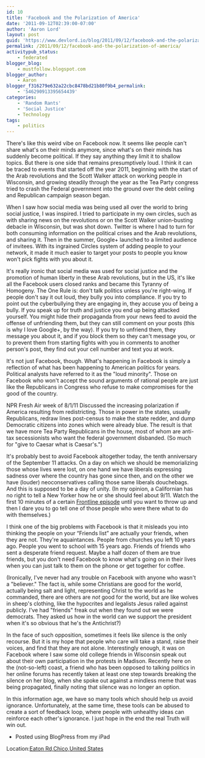 ```yaml
---
id: 10
title: 'Facebook and the Polarization of America'
date: '2011-09-12T02:39:00-07:00'
author: 'Aaron Lord'
layout: post
guid: 'https://www.devlord.io/blog/2011/09/12/facebook-and-the-polarization-of-america/'
permalink: /2011/09/12/facebook-and-the-polarization-of-america/
activitypub_status:
    - federated
blogger_blog:
    - mustfollow.blogspot.com
blogger_author:
    - Aaron
blogger_f316279e632a22cbc8478bd21b80f9b4_permalink:
    - '546290913395654439'
categories:
    - 'Random Rants'
    - 'Social Justice'
    - Technology
tags:
    - politics
---
```


There's like this weird vibe on Facebook now. It seems like people can't share what's on their minds anymore, since what's on their minds has suddenly become political. If they say anything they limit it to shallow topics. But there is one side that remains presumptively loud. I think it can be traced to events that started off the year 2011, beginning with the start of the Arab revolutions and the Scott Walker attack on working people in Wisconsin, and growing steadily through the year as the Tea Party congress tried to crash the Federal government into the ground over the debt ceiling and Republican campaign season began.

When I saw how social media was being used all over the world to bring social justice, I was inspired. I tried to participate in my own circles, such as with sharing news on the revolutions or on the Scott Walker union-busting debacle in Wisconsin, but was shot down. Twitter is where I had to turn for both consuming information on the political crises and the Arab revolutions, and sharing it. Then in the summer, Google+ launched to a limited audience of invitees. With its ingrained Circles system of adding people to your network, it made it much easier to target your posts to people you know won't pick fights with you about it.
<!--I've offended a great deal of people on Facebook, and unfriending people hasn't gone over too well. (I do tend to unfriend Glenn Beck fans who don't keep their fanhood to themselves.) My wife had enough of it and deactivated her Facebook account entirely.-->
It's really ironic that social media was used for social justice and the promotion of human liberty in these Arab revolutions, but in the US, it's like all the Facebook users closed ranks and became this Tyranny of Homogeny. The One Rule is: don't talk politics unless you're right-wing. If people don't say it out loud, they bully you into compliance. If you try to point out the cyberbullying they are engaging in, they accuse you of being a bully. If you speak up for truth and justice you end up being attacked yourself. You might hide their propaganda from your news feed to avoid the offense of unfriending them, but they can still comment on your posts (this is why I love Google+, by the way). If you try to unfriend them, they message you about it, and if you block them so they can't message you, or to prevent them from starting fights with you in comments to another person's post, they find out your cell number and text you at work.

It's not just Facebook, though. What's happening in Facebook is simply a reflection of what has been happening to American politics for years. Political analysts have referred to it as the "loud minority". Those on Facebook who won't accept the sound arguments of rational people are just like the Republicans in Congress who refuse to make compromises for the good of the country.

NPR Fresh Air week of 8/1/11 Discussed the increasing polarization if America resulting from redistricting. Those in power in the states, usually Republicans, redraw lines post-census to make the state redder, and dump Democratic citizens into zones which were already blue. The result is that we have more Tea Party Republicans in the house, most of whom are anti-tax secessionists who want the federal government disbanded. (So much for "give to Caesar what is Caesar's.")

It's probably best to avoid Facebook altogether today, the tenth anniversary of the September 11 attacks. On a day on which we should be memorializing those whose lives were lost, on one hand we have liberals expressing sadness over where the country has gone since then, and on the other we have (louder) neoconservatives calling those same liberals douchebags. And this is supposed to be a day of unity. (In my opinion, a Californian has no right to tell a New Yorker how he or she should feel about 9/11. Watch the first 10 minutes of a certain <a href="http://www.pbs.org/wgbh/pages/frontline/shows/faith/view/">Frontline episode</a> until you want to throw up and then I dare you to go tell one of those people who were there what to do with themselves.)

I think one of the big problems with Facebook is that it misleads you into thinking the people on your “Friends list” are actually your friends, when they are not. They're aquaintances. People from churches you left 10 years ago. People you went to school with 15 years ago. Friends of friends who sent a desperate friend request. Maybe a half dozen of them are true friends, but you don't need Facebook to know what's going on in their lives when you can just talk to them on the phone or get together for coffee.

(Ironically, I've never had any trouble on Facebook with anyone who wasn't a "believer." The fact is, while some Christians are good for the world, actually being salt and light, representing Christ to the world as he commanded, there are others are <em>not</em> good for the world, but are like wolves in sheep's clothing, like the hypocrites and legalists Jesus railed against publicly. I've had "friends" freak out when they found out we were democrats. They asked us how in the world can we support the president when it's so obvious that he's the Antichrist?)

In the face of such opposition, sometimes it feels like silence is the only recourse. But it is my hope that people who care will take a stand, raise their voices, and find that they are not alone. Interestingly enough, it was on Facebook where I saw some old college friends in Wisconsin speak out about their own participation in the protests in Madison. Recently here on the (not-so-left) coast, a friend who has been opposed to talking politics in her online forums has recently taken at least one step towards breaking the silence on her blog, when she spoke out against a mindless meme that was being propagated, finally noting that silence was no longer an option.

In this information age, we have so many tools which should help us avoid ignorance. Unfortunately, at the same time, these tools can be abused to create a sort of feedback loop, where people with unhealthy ideas can reinforce each other's ignorance. I just hope in the end the real Truth will win out.

- Posted using BlogPress from my iPad
<p class="blogpress_location">Location:<a href="http://maps.google.com/maps?q=Eaton%20Rd,Chico,United%20States%4039.768641%2C-121.831300&amp;z=10">Eaton Rd,Chico,United States</a></p>

<div class="blogger-post-footer"><img alt="" width="1" height="1" /></div>